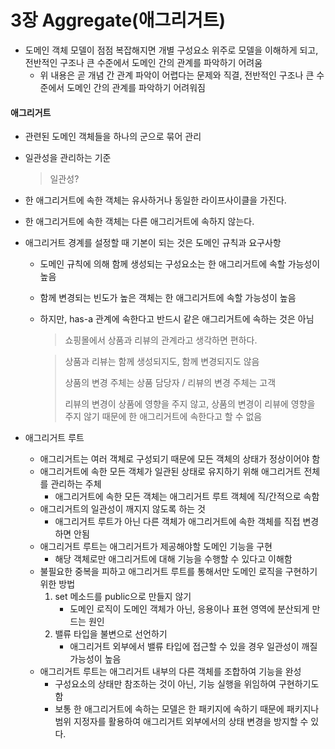 # 3장 Aggregate\(애그리거트\)

* 도메인 객체 모델이 점점 복잡해지면 개별 구성요소 위주로 모델을 이해하게 되고, 전반적인 구조나 큰 수준에서 도메인 간의 관계를 파악하기 어려움
  * 위 내용은 곧 개념 간 관계 파악이 어렵다는 문제와 직결, 전반적인 구조나 큰 수준에서 도메인 간의 관계를 파악하기 어려워짐

#### 애그리거트

* 관련된 도메인 객체들을 하나의 군으로 묶어 관리
* 일관성을 관리하는 기준

  > 일관성?

* 한 애그리거트에 속한 객체는 유사하거나 동일한 라이프사이클을 가진다.
* 한 애그리거트에 속한 객체는 다른 애그리거트에 속하지 않는다.
* 애그리거트 경계를 설정할 때 기본이 되는 것은 도메인 규칙과 요구사항
  * 도메인 규칙에 의해 함께 생성되는 구성요소는 한 애그리거트에 속할 가능성이 높음
  * 함께 변경되는 빈도가 높은 객체는 한 애그리거트에 속할 가능성이 높음
  * 하지만,  has-a 관계에 속한다고 반드시 같은 애그리거트에 속하는 것은 아님

    > 쇼핑몰에서 상품과 리뷰의 관계라고 생각하면 편하다.

    > 상품과 리뷰는 함께 생성되지도, 함께 변경되지도 않음
    >
    > 상품의 변경 주체는 상품 담당자 / 리뷰의 변경 주체는 고객
    >
    > 리뷰의 변경이 상품에 영향을 주지 않고, 상품의 변경이 리뷰에 영향을 주지 않기 때문에 한 애그리거트에 속한다고 할 수 없음
* 애그리거트 루트
  * 애그리거트는 여러 객체로 구성되기 때문에 모든 객체의 상태가 정상이어야 함
  * 애그리거트에 속한 모든 객체가 일관된 상태로 유지하기 위해 애그리거트 전체를 관리하는 주체
    * 애그리거트에 속한 모든 객체는 애그리거트 루트 객체에 직/간적으로 속함
  * 애그리거트의 일관성이 깨지지 않도록 하는 것
    * 애그리거트 루트가 아닌 다른 객체가 애그리거트에 속한 객체를 직접 변경하면 안됨
  * 애그리거트 루트는 애그리거트가 제공해야할 도메인 기능을 구현
    * 해당 객체로만 애그리거트에 대해 기능을 수행할 수 있다고 이해함
  * 불필요한 중복을 피하고 애그리거트 루트를 통해서만 도메인 로직을  구현하기 위한 방법
    1. set 메소드를 public으로 만들지 않기
       * 도메인 로직이 도메인 객체가 아닌, 응용이나 표현 영역에 분산되게 만드는 원인
    2. 밸류 타입을 불변으로 선언하기
       * 애그리거트 외부에서 밸류 타입에 접근할 수 있을 경우 일관성이 깨질 가능성이 높음
  * 애그리거트 루트는 애그리거트 내부의 다른 객체를 조합하여 기능을 완성
    * 구성요소의 상태만 참조하는 것이 아닌, 기능 실행을 위임하여 구현하기도  함
    * 보통 한 애그리거트에 속하는 모델은 한 패키지에 속하기 때문에 패키지나 범위 지정자를 활용하여 애그리거트 외부에서의 상태 변경을 방지할 수 있다.

